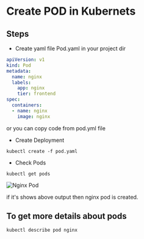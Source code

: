# Create POD in Kubernets
## Steps 
- Create yaml file Pod.yaml in your project dir
```yaml
apiVersion: v1
kind: Pod
metadata: 
  name: nginx
  labels: 
    app: nginx
    tier: frontend
spec:
  containers:
  - name: nginx
    image: nginx
```
or you can copy code from pod.yml file 

- Create Deployment
```
kubectl create -f pod.yaml
```

- Check Pods 
```
kubectl get pods 
```

![Nginx Pod](https://user-images.githubusercontent.com/16643699/185358843-35740704-363a-4b53-8ff6-cc47f4144b73.png)

if it's shows above output then nginx pod is created.

## To get more details about pods 
```
kubectl describe pod nginx
```
